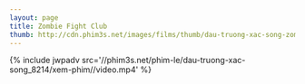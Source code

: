 ```yaml
---
layout: page
title: Zombie Fight Club
thumb: http://cdn.phim3s.net/images/films/thumb/dau-truong-xac-song-zombie-fight-club-2014.jpg
---
```

{% include jwpadv src='//phim3s.net/phim-le/dau-truong-xac-song_8214/xem-phim//video.mp4' %}